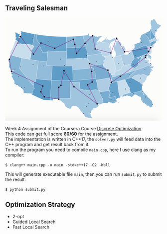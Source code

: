 ## Traveling Salesman

![traveling-salesman](./traveling-salesman.png)

Week 4 Assignment of the Coursera Course [Discrete Optimization](https://www.coursera.org/learn/discrete-optimization/home/info).  
This code can get full score **60/60** for the assignment.  
The implementation is written in C++17, the `solver.py` will feed data into the C++ program and get result back from it.  
To run the program you need to compile `main.cpp`, here I use clang as my compiler:

`$ clang++ main.cpp -o main -std=c++17 -O2 -Wall`

This will generate executable file `main`, then you can run `submit.py` to submit the result:

`$ python submit.py`

## Optimization Strategy

* 2-opt
* Guided Local Search
* Fast Local Search

